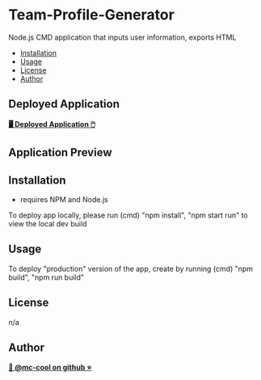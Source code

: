 # Team-Profile-Generator
Node.js CMD application that inputs user information, exports HTML


- [Installation](#installation)
- [Usage](#usage)
- [License](#license)
- [Author](#author)

## Deployed Application
**[🖥️ Deployed Application 🖱️](https://react-portfolio-mccool.herokuapp.com/)**


## Application Preview

## Installation
* requires NPM and Node.js

To deploy app locally, please run (cmd) "npm install", "npm start run" to view the local dev build

## Usage
To deploy "production" version of the app, create by running (cmd) "npm build", "npm run build"

## License
n/a

## Author
**[🐉 @mc-cool on github ⭐](https://github.com/m-ccool)**
